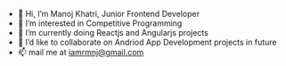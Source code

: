 - 👋 Hi, I’m Manoj Khatri, Junior Frontend Developer
- 👀 I’m interested in Competitive Programming
- 🌱 I’m currently doing Reactjs and Angularjs projects
- 💞️ I’d like to collaborate on Andriod App Development projects in future
- 📫 mail me at iamrmnj@gmail.com

<!---
RmNj17/RmNj17 is a ✨ special ✨ repository because its `README.md` (this file) appears on your GitHub profile.
You can click the Preview link to take a look at your changes.
--->
